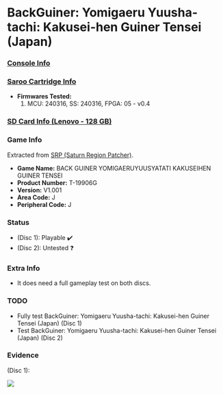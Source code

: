 # BackGuiner: Yomigaeru Yuusha-tachi: Kakusei-hen Guiner Tensei (Japan)

### [Console Info](../../../../Info/Consoles/VA13/README.md)

### [Saroo Cartridge Info](../../../../Info/Cartridges/RetroGameParadiseStore/1.32F/README.md)

- <b>Firmwares Tested:</b>
  1. MCU: 240316, SS: 240316, FPGA: 05 - v0.4

### [SD Card Info (Lenovo - 128 GB)](../../../../Info/SdCards/Lenovo/128GB/fat32/README.md)

### Game Info

Extracted from [SRP (Saturn Region Patcher)](https://segaxtreme.net/resources/saturn-region-patcher.81/download).

- <b>Game Name:</b> BACK GUINER YOMIGAERUYUUSYATATI KAKUSEIHEN GUINER TENSEI
- <b>Product Number:</b> T-19906G
- <b>Version:</b> V1.001
- <b>Area Code:</b> J
- <b>Peripheral Code:</b> J

### Status

- (Disc 1): Playable :heavy_check_mark:
- (Disc 2): Untested :question:

### Extra Info

- It does need a full gameplay test on both discs.

### TODO

- Fully test BackGuiner: Yomigaeru Yuusha-tachi: Kakusei-hen Guiner Tensei (Japan) (Disc 1)
- Test BackGuiner: Yomigaeru Yuusha-tachi: Kakusei-hen Guiner Tensei (Japan) (Disc 2)

### Evidence

(Disc 1):

[![](https://img.youtube.com/vi/FsttgB6KkVA/0.jpg)](https://www.youtube.com/watch?v=FsttgB6KkVA)
